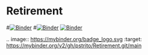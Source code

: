 # Retirement
#[![Binder](https://mybinder.org/badge_logo.svg)](https://mybinder.org/v2/gh/pstrito/Retirement.git/main)
#[![Binder](https://mybinder.org/badge_logo.svg)](https://mybinder.org/v2/gh/pstrito/Retirement.git/main?urlpath=%2Fapps%2Fretirement_calculator.ipynb)
[![Binder](https://mybinder.org/badge_logo.svg)](https://mybinder.org/v2/gh/pstrito/Retirement.git/main?urlpath=%2Fapps%2Fhttps://mybinder.org/v2/gh/pstrito/Retirement.git/main/retirement_calculator.ipynb)


.. image:: https://mybinder.org/badge_logo.svg
 :target: https://mybinder.org/v2/gh/pstrito/Retirement.git/main
